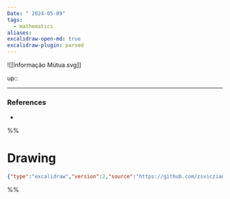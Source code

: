 ```yaml
---
Date: " 2024-05-09"
tags:
  - mathematics
aliases: 
excalidraw-open-md: true
excalidraw-plugin: parsed
---
```

![[Informação Mútua.svg]]

up:: 

---
### References
- 

%%
# Drawing
```json
{"type":"excalidraw","version":2,"source":"https://github.com/zsviczian/obsidian-excalidraw-plugin/releases/tag/2.1.5","elements":[],"appState":{"gridSize":null,"viewBackgroundColor":"#ffffff"}}
```
%%